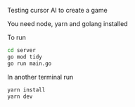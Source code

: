 Testing cursor AI to create a game

You need node, yarn and golang installed

To run
```bash
cd server
go mod tidy
go run main.go
```

In another terminal run
```bash
yarn install
yarn dev
```
